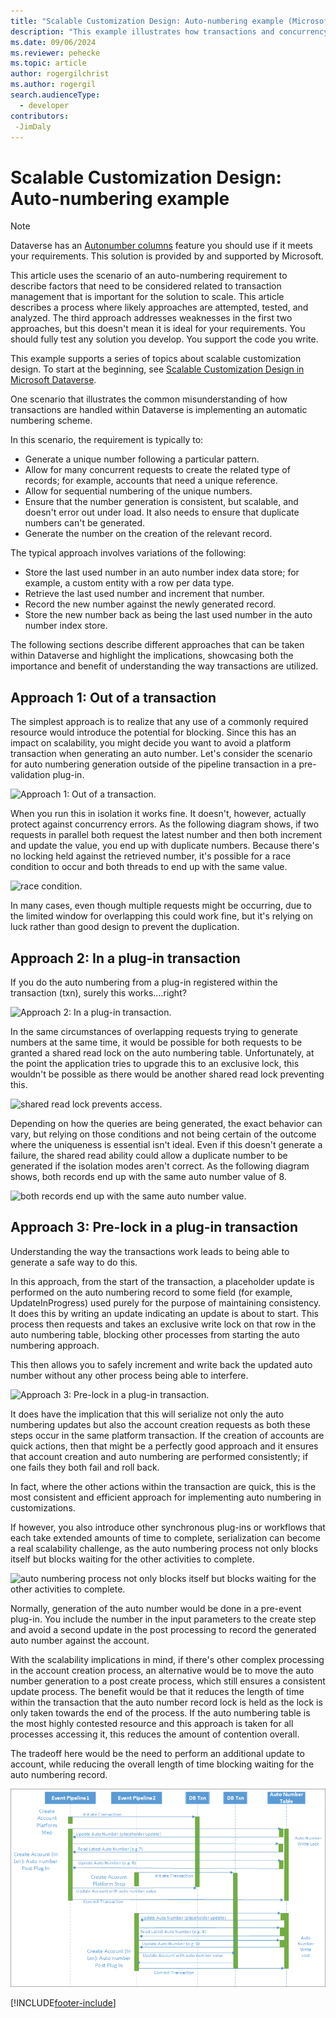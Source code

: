 ```yaml
---
title: "Scalable Customization Design: Auto-numbering example (Microsoft Dataverse) | Microsoft Docs" 
description: "This example illustrates how transactions and concurrency issues need to be accounted for in a code customization."
ms.date: 09/06/2024
ms.reviewer: pehecke
ms.topic: article
author: rogergilchrist
ms.author: rogergil
search.audienceType: 
  - developer
contributors:
 -JimDaly
---
```

# Scalable Customization Design: Auto-numbering example



> [!NOTE]
> Dataverse has an [Autonumber columns](../../../maker/data-platform/autonumber-fields.md) feature you should use if it meets your requirements. This solution is provided by and supported by Microsoft.
> 
> This article uses the scenario of an auto-numbering requirement to describe factors that need to be considered related to transaction management that is important for the solution to scale. This article describes a process where likely approaches are attempted, tested, and analyzed. The third approach addresses weaknesses in the first two approaches, but this doesn't mean it is ideal for your requirements. You should fully test any solution you develop. You support the code you write.
> 
> This example supports a series of topics about scalable customization design. To start at the beginning, see [Scalable Customization Design in Microsoft Dataverse](overview.md).

One scenario that illustrates the common misunderstanding of how transactions are handled within Dataverse is implementing an automatic numbering scheme.

In this scenario, the requirement is typically to:

- Generate a unique number following a particular pattern.
- Allow for many concurrent requests to create the related type of records; for example, accounts that need a unique reference.
- Allow for sequential numbering of the unique numbers.
- Ensure that the number generation is consistent, but scalable, and doesn't error out under load. It also needs to ensure that duplicate numbers can't be generated.
- Generate the number on the creation of the relevant record.

The typical approach involves variations of the following:

- Store the last used number in an auto number index data store; for example, a custom entity with a row per data type.
- Retrieve the last used number and increment that number.
- Record the new number against the newly generated record.
- Store the new number back as being the last used number in the auto number index store.

The following sections describe different approaches that can be taken within Dataverse and highlight the implications, showcasing both the importance and benefit of understanding the way transactions are utilized. 

## Approach 1: Out of a transaction

The simplest approach is to realize that any use of a commonly required resource would introduce the potential for blocking. Since this has an impact on scalability, you might decide you want to avoid a platform transaction when generating an auto number.
Let's consider the scenario for auto numbering generation outside of the pipeline transaction in a pre-validation plug-in.

![Approach 1: Out of a transaction.](media/autonumber-approach-1.png)

When you run this in isolation it works fine. It doesn't, however, actually protect against concurrency errors. As the following diagram shows, if two requests in parallel both request the latest number and then both increment and update the value, you end up with duplicate numbers. Because there's no locking held against the retrieved number, it's possible for a race condition to occur and both threads to end up with the same value. 

![race condition.](media/autonumber-approach-1-a.png)

In many cases, even though multiple requests might be occurring, due to the limited window for overlapping this could work fine, but it's relying on luck rather than good design to prevent the duplication.

## Approach 2: In a plug-in transaction

If you do the auto numbering from a plug-in registered within the transaction (txn), surely this works….right?

![Approach 2: In a plug-in transaction.](media/autonumber-approach-2.png)

In the same circumstances of overlapping requests trying to generate numbers at the same time, it would be possible for both requests to be granted a shared read lock on the auto numbering table. Unfortunately, at the point the application tries to upgrade this to an exclusive lock, this wouldn't be possible as there would be another shared read lock preventing this.

![shared read lock prevents access.](media/autonumber-approach-2-a.png)

Depending on how the queries are being generated, the exact behavior can vary, but relying on those conditions and not being certain of the outcome where the uniqueness is essential isn't ideal. Even if this doesn't generate a failure, the shared read ability could allow a duplicate number to be generated if the isolation modes aren't correct. As the following diagram shows, both records end up with the same auto number value of 8.

![both records end up with the same auto number value.](media/autonumber-approach-2-b.png)

## Approach 3: Pre-lock in a plug-in transaction

Understanding the way the transactions work leads to being able to generate a safe way to do this. 

In this approach, from the start of the transaction, a placeholder update is performed on the auto numbering record to some field (for example, UpdateInProgress) used purely for the purpose of maintaining consistency. It does this by writing an update indicating an update is about to start. This process then requests and takes an exclusive write lock on that row in the auto numbering table, blocking other processes from starting the auto numbering approach. 

This then allows you to safely increment and write back the updated auto number without any other process being able to interfere. 

![Approach 3: Pre-lock in a plug-in transaction.](media/autonumber-approach-3.png)

It does have the implication that this will serialize not only the auto numbering updates but also the account creation requests as both these steps occur in the same platform transaction. If the creation of accounts are quick actions, then that might be a perfectly good approach and it ensures that account creation and auto numbering are performed consistently; if one fails they both fail and roll back.
 
In fact, where the other actions within the transaction are quick, this is the most consistent and efficient approach for implementing auto numbering in customizations. 

If however, you also introduce other synchronous plug-ins or workflows that each take extended amounts of time to complete, serialization can become a real scalability challenge, as the auto numbering process not only blocks itself but blocks waiting for the other activities to complete.

![auto numbering process not only blocks itself but blocks waiting for the other activities to complete.](media/autonumber-approach-3-a.png)

Normally, generation of the auto number would be done in a pre-event plug-in. You include the number in the input parameters to the create step and avoid a second update in the post processing to record the generated auto number against the account.

With the scalability implications in mind, if there's other complex processing in the account creation process, an alternative would be to move the auto number generation to a post create process, which still ensures a consistent update process. The benefit would be that it reduces the length of time within the transaction that the auto number record lock is held as the lock is only taken towards the end of the process. If the auto numbering table is the most highly contested resource and this approach is taken for all processes accessing it, this reduces the amount of contention overall.

The tradeoff here would be the need to perform an additional update to account, while reducing the overall length of time blocking waiting for the auto numbering record.

![move the auto number generation to a post create process.](media/autonumber-approach-3-b.png)


[!INCLUDE[footer-include](../../../includes/footer-banner.md)]
